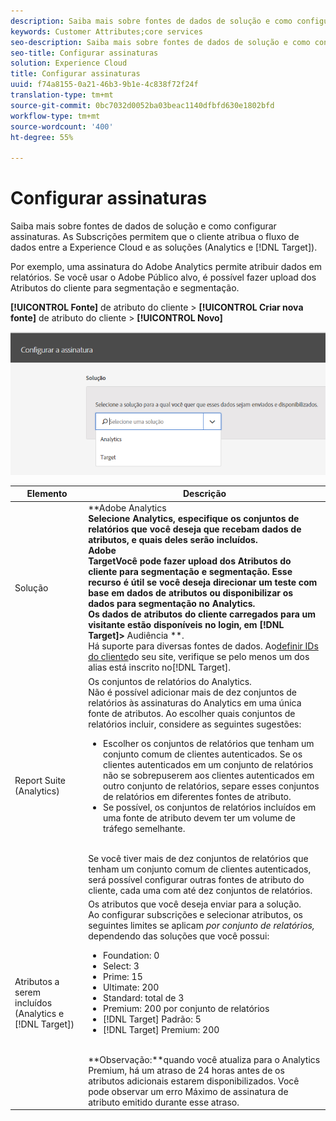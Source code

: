```yaml
---
description: Saiba mais sobre fontes de dados de solução e como configurar assinaturas. O Subscrição permite que o cliente atribua o fluxo de dados entre a Experience Cloud e as soluções (Analytics e Público alvo).
keywords: Customer Attributes;core services
seo-description: Saiba mais sobre fontes de dados de solução e como configurar assinaturas. O Subscrição permite que o cliente atribua o fluxo de dados entre a Experience Cloud e as soluções (Analytics e Público alvo).
seo-title: Configurar assinaturas
solution: Experience Cloud
title: Configurar assinaturas
uuid: f74a8155-0a21-46b3-9b1e-4c838f72f24f
translation-type: tm+mt
source-git-commit: 0bc7032d0052ba03beac1140dfbfd630e1802bfd
workflow-type: tm+mt
source-wordcount: '400'
ht-degree: 55%

---
```



# Configurar assinaturas

Saiba mais sobre fontes de dados de solução e como configurar assinaturas. As Subscrições permitem que o cliente atribua o fluxo de dados entre a Experience Cloud e as soluções (Analytics e [!DNL Target]).

Por exemplo, uma assinatura do Adobe Analytics permite atribuir dados em relatórios. Se você usar o Adobe Público alvo, é possível fazer upload dos Atributos do cliente para segmentação e segmentação.

**[!UICONTROL Fonte]** de atributo do cliente > **[!UICONTROL Criar nova fonte]** de atributo do cliente > **[!UICONTROL Novo]**

![](assets/configure_subscription_page.png)

| Elemento | Descrição |
|--- |--- |
| Solução | **Adobe Analytics **<br>Selecione Analytics, especifique os conjuntos de relatórios que você deseja que recebam dados de atributos, e quais deles serão incluídos.<br>**Adobe**<br>TargetVocê pode fazer upload dos Atributos do cliente para segmentação e segmentação. Esse recurso é útil se você deseja direcionar um teste com base em dados de atributos ou disponibilizar os dados para segmentação no Analytics.<br>Os dados de atributos do cliente carregados para um visitante estão disponíveis no login, em **[!DNL Target]**>** Audiência **.<br>Há suporte para diversas fontes de dados. Ao[definir IDs do cliente](../core-services/core-services.md)do seu site, verifique se pelo menos um dos alias está inscrito no[!DNL Target]. |
| Report Suite (Analytics) | Os conjuntos de relatórios do Analytics.<br>Não é possível adicionar mais de dez conjuntos de relatórios às assinaturas do Analytics em uma única fonte de atributos. Ao escolher quais conjuntos de relatórios incluir, considere as seguintes sugestões:<ul><li>Escolher os conjuntos de relatórios que tenham um conjunto comum de clientes autenticados. Se os clientes autenticados em um conjunto de relatórios não se sobrepuserem aos clientes autenticados em outro conjunto de relatórios, separe esses conjuntos de relatórios em diferentes fontes de atributo.</li><li>Se possível, os conjuntos de relatórios incluídos em uma fonte de atributo devem ter um volume de tráfego semelhante.</li></ul><br>Se você tiver mais de dez conjuntos de relatórios que tenham um conjunto comum de clientes autenticados, será possível configurar outras fontes de atributo do cliente, cada uma com até dez conjuntos de relatórios. |
| Atributos a serem incluídos (Analytics e [!DNL Target]) | Os atributos que você deseja enviar para a solução. <br>Ao configurar subscrições e selecionar atributos, os seguintes limites se aplicam _por conjunto de relatórios,_ dependendo das soluções que você possui:<ul><li>Foundation: 0</li><li>Select: 3</li><li>Prime: 15</li><li>Ultimate: 200</li><li>Standard: total de 3</li><li>Premium: 200 por conjunto de relatórios</li><li>[!DNL Target] Padrão: 5</li><li>[!DNL Target] Premium: 200</li></ul><br>**Observação:**quando você atualiza para o Analytics Premium, há um atraso de 24 horas antes de os atributos adicionais estarem disponibilizados. Você pode observar um erro Máximo de assinatura de atributo emitido durante esse atraso. |
